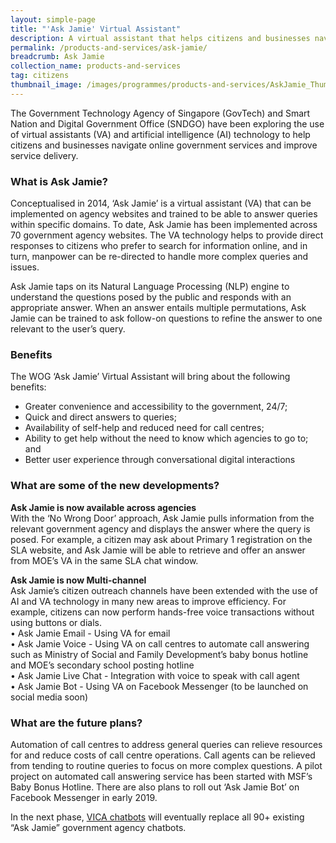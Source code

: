 ```yaml
---
layout: simple-page
title: "'Ask Jamie' Virtual Assistant"
description: A virtual assistant that helps citizens and businesses navigate government websites and answer user queries.
permalink: /products-and-services/ask-jamie/
breadcrumb: Ask Jamie
collection_name: products-and-services
tag: citizens
thumbnail_image: /images/programmes/products-and-services/AskJamie_Thumbnail.jpg
---
```


The Government Technology Agency of Singapore (GovTech) and Smart Nation and Digital Government Office (SNDGO) have been exploring the use of virtual assistants (VA) and artificial intelligence (AI) technology to help citizens and businesses navigate online government services and improve service delivery. 

### **What is Ask Jamie?**

Conceptualised in 2014, ‘Ask Jamie’ is a virtual assistant (VA) that can be implemented on agency websites and trained to be able to answer queries within specific domains. To date, Ask Jamie has been implemented across 70 government agency websites. The VA technology helps to provide direct responses to citizens who prefer to search for information online, and in turn, manpower can be re-directed to handle more complex queries and issues. 

Ask Jamie taps on its Natural Language Processing (NLP) engine to understand the questions posed by the public and responds with an appropriate answer. When an answer entails multiple permutations, Ask Jamie can be trained to ask follow-on questions to refine the answer to one relevant to the user’s query.

### **Benefits**

The WOG ‘Ask Jamie’ Virtual Assistant will bring about the following benefits:

* Greater convenience and accessibility to the government, 24/7;
* Quick and direct answers to queries;
* Availability of self-help and reduced need for call centres;
* Ability to get help without the need to know which agencies to go to; and
* Better user experience through conversational digital interactions 


### **What are some of the new developments?**

**Ask Jamie is now available across agencies**
<br>
With the ‘No Wrong Door’ approach, Ask Jamie pulls information from the relevant government agency and displays the answer where the query is posed. For example, a citizen may ask about Primary 1 registration on the SLA website, and Ask Jamie will be able to retrieve and offer an answer from MOE’s VA in the same SLA chat window.

**Ask Jamie is now Multi-channel**
<br>
Ask Jamie’s citizen outreach channels have been extended with the use of AI and VA technology in many new areas to improve efficiency. For example, citizens can now perform hands-free voice transactions without using buttons or dials.<br>
•	Ask Jamie Email - Using VA for email<br>
•	Ask Jamie Voice - Using VA on call centres to automate call answering such as Ministry of Social and Family Development’s baby bonus hotline and MOE’s secondary school posting hotline<br>
•	Ask Jamie Live Chat - Integration with voice to speak with call agent<br>
•	Ask Jamie Bot - Using VA on Facebook Messenger (to be launched on social media soon)


### **What are the future plans?**

Automation of call centres to address general queries can relieve resources for and reduce costs of call centre operations. Call agents can be relieved from tending to routine queries to focus on more complex questions. A pilot project on automated call answering service has been started with MSF’s Baby Bonus Hotline. There are also plans to roll out ‘Ask Jamie Bot’ on Facebook Messenger in early 2019.

In the next phase, [VICA chatbots](https://www.tech.gov.sg/products-and-services/vica) will eventually replace all 90+ existing “Ask Jamie” government agency chatbots.
